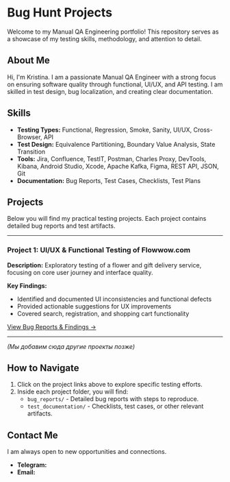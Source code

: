 # Bug Hunt Projects

Welcome to my Manual QA Engineering portfolio! This repository serves as a showcase of my testing skills, methodology, and attention to detail.

## About Me

Hi, I'm Kristina. I am a passionate Manual QA Engineer with a strong focus on ensuring software quality through functional, UI/UX, and API testing. I am skilled in test design, bug localization, and creating clear documentation.

## Skills

*   **Testing Types:** Functional, Regression, Smoke, Sanity, UI/UX, Cross-Browser, API
*   **Test Design:** Equivalence Partitioning, Boundary Value Analysis, State Transition
*   **Tools:** Jira, Confluence, TestIT, Postman, Charles Proxy, DevTools, Kibana, Android Studio, Xcode, Apache Kafka, Figma, REST API, JSON, Git
*   **Documentation:** Bug Reports, Test Cases, Checklists, Test Plans

## Projects

Below you will find my practical testing projects. Each project contains detailed bug reports and test artifacts.

---

### Project 1: UI/UX & Functional Testing of Flowwow.com

**Description:** Exploratory testing of a flower and gift delivery service, focusing on core user journey and interface quality.

**Key Findings:**
- Identified and documented UI inconsistencies and functional defects
- Provided actionable suggestions for UX improvements  
- Covered search, registration, and shopping cart functionality

[View Bug Reports & Findings →](./Project_Flowwow/)

---
*(Мы добавим сюда другие проекты позже)*

## How to Navigate

1.  Click on the project links above to explore specific testing efforts.
2.  Inside each project folder, you will find:
    *   `bug_reports/` - Detailed bug reports with steps to reproduce.
    *   `test_documentation/` - Checklists, test cases, or other relevant artifacts.

## Contact Me

I am always open to new opportunities and connections.
*   **Telegram:**
*   **Email:** 
